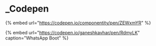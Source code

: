 # \_Codepen

{% embed url="https://codepen.io/componentity/pen/ZEWxmYR" %}

{% embed url="https://codepen.io/ganeshkavhar/pen/RdmyLK" caption="WhatsApp Boot" %}



